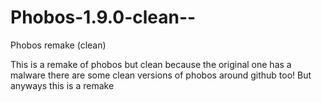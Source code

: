 # Phobos-1.9.0-clean--
Phobos remake (clean)

This is a remake of phobos but clean because the original one has a malware there are some clean versions of phobos around github too! But anyways this is a remake 
